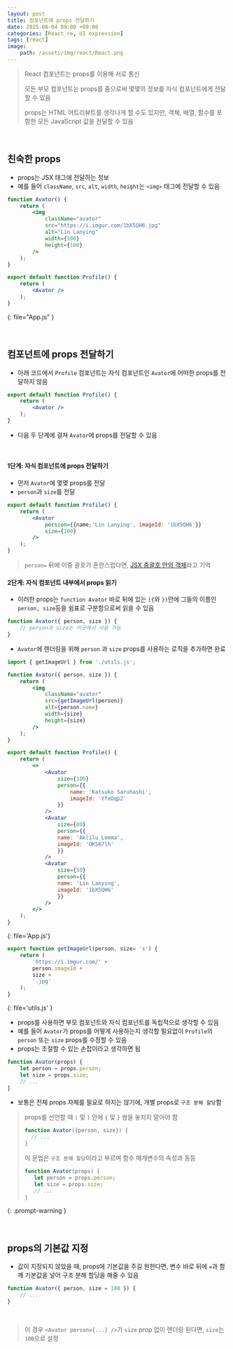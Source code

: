 ```yaml
---
layout: post
title: 컴포넌트에 props 전달하기
date: 2025-08-04 09:00 +09:00
categories: [React_re, UI expression]
tags: [react]
image:
    path: /assets/img/react/React.png
---
```


> React 컴포넌트는 props를 이용해 서로 통신
>
> 모든 부모 컴포넌트는 props를 줌으로써 몇몇의 정보를 자식 컴포넌트에게 전달할 수 있음
>
> props는 HTML 어트리뷰트를 생각나게 할 수도 있지만, 객체, 배열, 함수를 포함한 모든 JavaScript 값을 전달할 수 있음

<br>

## 친숙한 props

- props는 JSX 태그에 전달하는 정보
- 예를 들어 `className`, `src`, `alt`, `width`, `height`는 `<img>` 태그에 전달할 수 있음

```jsx
function Avator() {
    return (
        <img
            className="avator"
            src="https://i.imgur.com/1bX5QH6.jpg"
            alt="Lin Lanying"
            width={100}
            height={100}
        />
    );
}

export default function Profile() {
    return (
        <Avator />
    );
}
```
{: file="App.js" }

<br>

## 컴포넌트에 props 전달하기

- 아래 코드에서 `Profile` 컴포넌트는 자식 컴포넌트인 `Avator`에 어떠한 props를 전달하지 않음

```jsx
export default function Profile() {
    return (
        <Avator />
    );
}
```

- 다음 두 단계에 걸쳐 `Avator`에 props를 전달할 수 있음
  
<br>

#### 1단계: 자식 컴포넌트에 props 전달하기

- 먼저 `Avator`에 몇몇 props를 전달
- `person`과 `size`를 전달

```jsx
export default function Profile() {
    return (
        <Avator
            persion={{name;'Lin Lanying', imageId: '1bX5QH6'}}
            size={100}
        />
    );
}
```

> `person=` 뒤에 이중 괄호가 혼란스럽다면, [JSX 중괄호 안의 객체](https://ko.react.dev/learn/javascript-in-jsx-with-curly-braces#using-double-curlies-css-and-other-objects-in-jsx)라고 기억

#### 2단계: 자식 컴포넌트 내부에서 props 읽기

- 이러한 props는 `function Avator` 바로 뒤에 있는 `({`와 `})`안에 그들의 이름인 `person, size`등을 쉼표로 구분함으로써 읽을 수 있음

```jsx
function Avator({ person, size }) {
    // person과 size는 이곳에서 사용 가능
}
```
- `Avator`에 렌더링을 위해 `person` 과 `size` props를 사용하는 로직을 추가하면 완료

```jsx
import { getImageUrl } from './utils.js';

function Avator({ person, size }) {
    return (
        <img 
            className="avator"
            src={getImageUrl(person)}
            alt={person.name}
            width={size}
            height={size}
        />
    );
}

export default function Profile() {
    return (
        <>
            <Avator 
                size={100}
                person={{
                    name: 'Katsuko Saruhashi',
                    imageId: 'YfeOqp2'
                }}
            />
            <Avatar
                size={80}
                person={{
                name: 'Aklilu Lemma',
                imageId: 'OKS67lh'
                }}
            />
            <Avatar
                size={50}
                person={{
                name: 'Lin Lanying',
                imageId: '1bX5QH6'
                }}
            />
        </>
    );
}
```
{: file='App.js'}

```jsx
export function getImageUrl(person, size= 's') {
    return (
        'https://i.imgur.com/' +
        person.imageId +
        size + 
        '.jpg'
    );
}
```
{: file='utils.js' }

- props를 사용하면 부모 컴포넌트와 자식 컴포넌트를 독립적으로 생각할 수 있음
- 예를 들어 `Avator`가 props를 어떻게 사용하는지 생각할 필요없이 `Profile`의 `person` 또는 `size` props를 수정할 수 있음
- props는 조절할 수 있는 손잡이라고 생각하면 됨

```jsx
function Avator(props) {
    let person = props.person;
    let size = props.size;
    // ...
}
```

- 보통은 전체 props 자체를 필요로 하지는 않기에, 개별 props로 `구조 분해 할당`함

> props를 선언할 때 `(` 및 `)` 안에 `{` 및 `}` 쌍을 놓치지 말아야 함
> 
> ```jsx
> function Avator({person, size}) {
>   // ...    
> }
> ```
> 
> 이 문법은 `구조 분해 할당`이라고 부르며 함수 매개변수의 속성과 동등
>
> ```jsx
> function Avator(props) {
>    let person = props.person;
>    let size = props.size;
>    // ...
> }
> ```
{: .prompt-warning }

<br>

## props의 기본값 지정

- 값이 지정되지 않았을 때, props에 기본값을 주길 원한다면, 변수 바로 뒤에 `=`과 함께 기본값을 넣어 구조 분해 할당을 해줄 수 있음

```jsx
function Avator({ person, size = 100 }) {
    // ...
}
```

<br>

> 이 경우 `<Avator person={...} />`가 `size` prop 없이 렌더링 된다면, `size`는 `100`으로 설정

<br>

